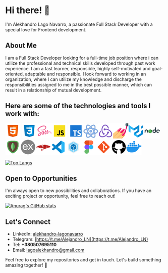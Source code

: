 # Hi there! 👋

I'm Alekhandro Lago Navarro, a passionate Full Stack Developer with a special love for Frontend development.

## About Me

I am a Full Stack Developer looking for a full-time job position where i can utilize the professional and technical skills developed through past work experience.
I am a fast learner, responsible, highly self-motivated and goal-oriented, adaptable and responsible.
I look forward to working in an organization, where I can utilize my knowledge and discharge the responsibilities assigned to me in the best possible manner, which can result in a relationship of mutual development.

## Here are some of the technologies and tools I work with:

![HTML](./images/html.png)
![CSS](./images/css.png)![SASS](./images/sass.png)![JavaScript](./images/js.png)
![TypeScript](./images/ts.png)![React](./images/react.png)![Redux](./images/redux.png)![Styled-Components](./images/styled-components.png)![Material-ui](./images/material-ui.png)
![Node.js](./images/nodejs.png)![MongoDB](./images/mongodb.png)![Express](./images/express.png)![Mongoose](./images/mongoose.png)![VisualStudioCode](./images/visual-studio-code.png)![Webpack](./images/webpack.png)![Figma](./images/figma.png)![Git](./images/git.png)![GitHub](./images/github.png)![Docker](./images/docker.png)

[![Top Langs](https://github-readme-stats.vercel.app/api/top-langs/?username=Alekhandro24&layout=pie&theme=tokyonight)](https://github.com/Alekhandro24/github-readme-stats)

## Open to Opportunities

I'm always open to new possibilities and collaborations. If you have an exciting project or
opportunity, feel free to reach out!

[![Anurag's GitHub stats](https://github-readme-stats.vercel.app/api?username=Alekhandro24&rank_icon=github&show_icons=true&theme=tokyonight)](https://github.com/Alekhandro24/github-readme-stats)

## Let's Connect

- LinkedIn: [alekhandro-lagonavarro](https://www.linkedin.com/in/alekhandro-lagonavarro/)
- Telegram: [https://t.me/Alejandro_LN](https://t.me/Alejandro_LN)
- Tel: **+380507695110**
- Email: [lagoalekhandro@gmail.com](https://www.gmail.com)

Feel free to explore my repositories and get in touch. Let's build something amazing together! 🚀

